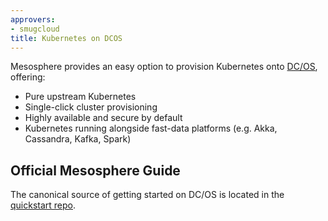 ```yaml
---
approvers:
- smugcloud
title: Kubernetes on DCOS
---
```


Mesosphere provides an easy option to provision Kubernetes onto [DC/OS](https://mesosphere.com/product/), offering:

* Pure upstream Kubernetes
* Single-click cluster provisioning
* Highly available and secure by default
* Kubernetes running alongside fast-data platforms (e.g. Akka, Cassandra, Kafka, Spark)

## Official Mesosphere Guide

The canonical source of getting started on DC/OS is located in the [quickstart repo](https://github.com/mesosphere/dcos-kubernetes-quickstart).